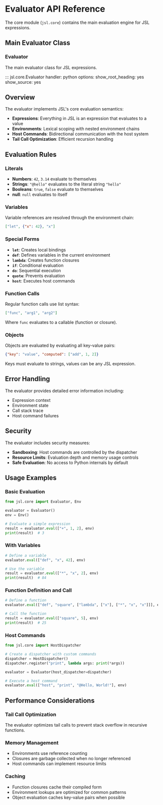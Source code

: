 # Evaluator API Reference

The core module (`jsl.core`) contains the main evaluation engine for JSL expressions.

## Main Evaluator Class

### Evaluator

The main evaluator class for JSL expressions.

::: jsl.core.Evaluator
    handler: python
    options:
      show_root_heading: yes
      show_source: yes

## Overview

The evaluator implements JSL's core evaluation semantics:

- **Expressions**: Everything in JSL is an expression that evaluates to a value
- **Environments**: Lexical scoping with nested environment chains  
- **Host Commands**: Bidirectional communication with the host system
- **Tail Call Optimization**: Efficient recursion handling

## Evaluation Rules

### Literals

- **Numbers**: `42`, `3.14` evaluate to themselves
- **Strings**: `"@hello"` evaluates to the literal string `"hello"`
- **Booleans**: `true`, `false` evaluate to themselves
- **null**: `null` evaluates to itself

### Variables

Variable references are resolved through the environment chain:

```json
["let", {"x": 42}, "x"]
```

### Special Forms

- **`let`**: Creates local bindings
- **`def`**: Defines variables in the current environment
- **`lambda`**: Creates function closures
- **`if`**: Conditional evaluation
- **`do`**: Sequential execution
- **`quote`**: Prevents evaluation
- **`host`**: Executes host commands

### Function Calls

Regular function calls use list syntax:

```json
["func", "arg1", "arg2"]
```

Where `func` evaluates to a callable (function or closure).

### Objects

Objects are evaluated by evaluating all key-value pairs:

```json
{"key": "value", "computed": ["add", 1, 2]}
```

Keys must evaluate to strings, values can be any JSL expression.

## Error Handling

The evaluator provides detailed error information including:

- Expression context
- Environment state
- Call stack trace
- Host command failures

## Security

The evaluator includes security measures:

- **Sandboxing**: Host commands are controlled by the dispatcher
- **Resource Limits**: Evaluation depth and memory usage controls
- **Safe Evaluation**: No access to Python internals by default

## Usage Examples

### Basic Evaluation

```python
from jsl.core import Evaluator, Env

evaluator = Evaluator()
env = Env()

# Evaluate a simple expression
result = evaluator.eval(["+", 1, 2], env)
print(result)  # 3
```

### With Variables

```python
# Define a variable
evaluator.eval(["def", "x", 42], env)

# Use the variable
result = evaluator.eval(["*", "x", 2], env)
print(result)  # 84
```

### Function Definition and Call

```python
# Define a function
evaluator.eval(["def", "square", ["lambda", ["x"], ["*", "x", "x"]]], env)

# Call the function
result = evaluator.eval(["square", 5], env)
print(result)  # 25
```

### Host Commands

```python
from jsl.core import HostDispatcher

# Create a dispatcher with custom commands
dispatcher = HostDispatcher()
dispatcher.register("print", lambda args: print(*args))

evaluator = Evaluator(host_dispatcher=dispatcher)

# Execute a host command
evaluator.eval(["host", "print", "@Hello, World!"], env)
```

## Performance Considerations

### Tail Call Optimization

The evaluator optimizes tail calls to prevent stack overflow in recursive functions.

### Memory Management

- Environments use reference counting
- Closures are garbage collected when no longer referenced
- Host commands can implement resource limits

### Caching

- Function closures cache their compiled form
- Environment lookups are optimized for common patterns
- Object evaluation caches key-value pairs when possible